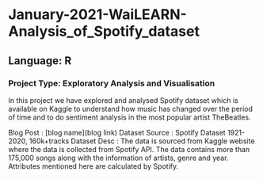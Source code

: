 # January-2021-WaiLEARN-Analysis_of_Spotify_dataset
## Language: R
### Project Type: Exploratory Analysis and Visualisation

In this project we have explored and analysed Spotify dataset which is available on Kaggle to understand how music has changed over the period of time and to do sentiment analysis in the most popular artist TheBeatles. 

Blog Post : [blog name](blog link)
Dataset Source : Spotify Dataset 1921-2020, 160k+tracks
Dataset Desc : The data is sourced from Kaggle website where the data is collected from Spotify API. The data contains more than 175,000 songs along with the information of artists, genre and year. Attributes mentioned here are calculated by Spotify.
